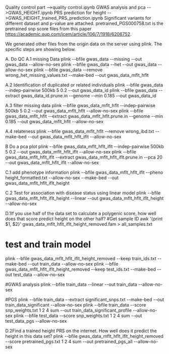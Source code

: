 Quality control part -->quality control.ipynb
GWAS analysis and pca -->GWAS_HEIGHT.ipynb
PRS prediction for height -->GWAS_HEIGHT_trained_PRS_prediction.ipynb
Significant variants for different dataset and p-value are attached.
pretrained_PGS000758.txt is the pretrained snp score files from this paper https://academic.oup.com/jcem/article/106/7/1918/6206752.

We generated other files from the origin data on the server using plink. The specific steps are showing below.

A. Do QC
A.1 missing Data
plink --bfile gwas_data --missing --out gwas_data --allow-no-sex
plink --bfile gwas_data --het --out gwas_data --allow-no-sex
plink --bfile gwas_data --remove wrong_het_missing_values.txt --make-bed --out gwas_data_mflt_hflt

A.2 Identification of duplicated or related individuals
plink --bfile gwas_data --indep-pairwise 500kb 5 0.2 --out gwas_data_id
plink --bfile gwas_data --extract gwas_data_id.prune.in --genome --min 0.185 --out gwas_data_id

A.3 filter missing data
plink --bfile gwas_data_mflt_hflt  --indep-pairwise 500kb 5 0.2 --out gwas_data_mflt_hflt --allow-no-sex
plink --bfile gwas_data_mflt_hflt --extract gwas_data_mflt_hflt.prune.in --genome --min 0.185 --out gwas_data_mflt_hflt --allow-no-sex

A.4 relateness
plink --bfile  gwas_data_mflt_hflt --remove wrong_ibd.txt --make-bed --out  gwas_data_mflt_hflt_iflt --allow-no-sex

B Do a pca plot
plink --bfile gwas_data_mflt_hflt_iflt --indep-pairwise 500kb 5 0.2 --out gwas_data_mflt_hflt_iflt --allow-no-sex
plink --bfile gwas_data_mflt_hflt_iflt --extract gwas_data_mflt_hflt_iflt.prune.in --pca 20 --out gwas_data_mflt_hflt_iflt --allow-no-sex


C.1 add phenotype information
plink --bfile gwas_data_mflt_hflt_iflt --pheno height_formatted.txt --allow-no-sex --make-bed --out gwas_data_mflt_hflt_iflt_height

C.2 Test for association with disease status using linear model
plink --bfile gwas_data_mflt_hflt_iflt_height --linear  --out gwas_data_mflt_hflt_iflt_height --allow-no-sex

D.1If you use half of the data set to calculate a polygenic score, how well does that score predict height on the other half?
#Get sample ID
awk '{print $1, $2}' gwas_data_mflt_hflt_iflt_height_removed.fam > all_samples.txt

# test and train model
plink --bfile gwas_data_mflt_hflt_iflt_height_removed --keep train_ids.txt --make-bed --out train_data --allow-no-sex
plink --bfile gwas_data_mflt_hflt_iflt_height_removed --keep test_ids.txt --make-bed --out test_data --allow-no-sex

#GWAS analysis
plink --bfile train_data --linear  --out train_data --allow-no-sex

#PGS
plink --bfile train_data --extract significant_snps.txt --make-bed --out train_data_significant --allow-no-sex
plink --bfile train_data --score snp_weights.txt 1 2 4 sum --out train_data_significant_profile --allow-no-sex
plink --bfile test_data --score snp_weights.txt 1 2 4 sum --out test_data_pgs --allow-no-sex

D.2Find a trained height PRS on the internet. How well does it predict the height in this data set?
plink --bfile gwas_data_mflt_hflt_iflt_height_removed --score pretrained_pgs.txt 1 2 4 sum --out pretrained_pgs_all --allow-no-sex






